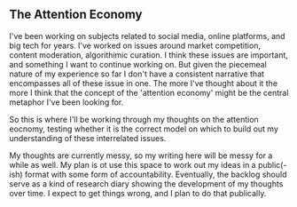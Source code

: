 ## The Attention Economy

I've been working on subjects related to social media, online platforms, and big tech for years. I've worked on issues around market competition, content moderation, algorithimic curation. I think these issues are important, and something I want to continue working on. But given the piecemeal nature of my experience so far I don't have a consistent narrative that encompasses all of these issue in one. The more I've thought about it the more I think that the concept of the 'attention economy' might be the central metaphor I've been looking for.

So this is where I'll be working through my thoughts on the attention eocnomy, testing whether it is the correct model on which to build out my understanding of these interrelated issues.

My thoughts are currently messy, so my writing here will be messy for a while as well. My plan is ot use this space to work out my ideas in a public(-ish) format with some form of accountability. Eventually, the backlog should serve as a kind of research diary showing the development of my thoughts over time. I expect to get things wrong, and I plan to do that publically.
